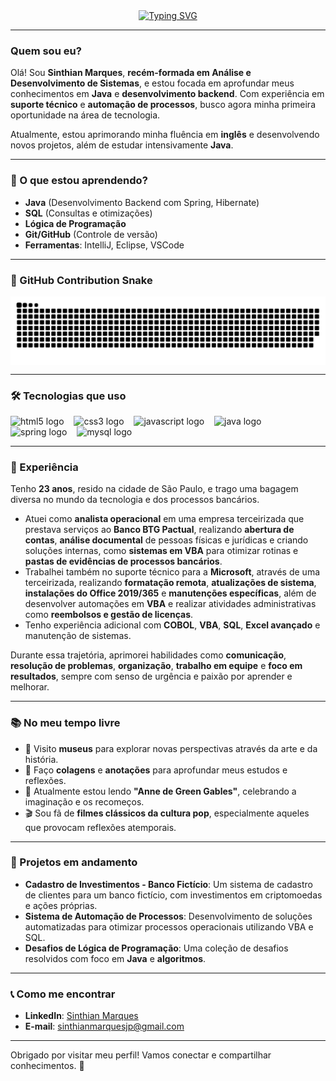 <div align="center">
  <a href="https://git.io/typing-svg">
    <img src="https://readme-typing-svg.demolab.com?font=Fira+Code&weight=500&size=22&pause=1000&color=993399&center=true&vCenter=true&random=false&width=524&lines=Hello+World,+eu+sou+a+Sinthian!+" alt="Typing SVG">
  </a>
</div>

---

### Quem sou eu?

Olá! Sou **Sinthian Marques**, **recém-formada em Análise e Desenvolvimento de Sistemas**, e estou focada em aprofundar meus conhecimentos em **Java** e **desenvolvimento backend**. Com experiência em **suporte técnico** e **automação de processos**, busco agora minha primeira oportunidade na área de tecnologia.

Atualmente, estou aprimorando minha fluência em **inglês** e desenvolvendo novos projetos, além de estudar intensivamente **Java**.

---

### 🎯 O que estou aprendendo?

- **Java** (Desenvolvimento Backend com Spring, Hibernate)
- **SQL** (Consultas e otimizações)
- **Lógica de Programação**
- **Git/GitHub** (Controle de versão)
- **Ferramentas**: IntelliJ, Eclipse, VSCode

---

### 🐍 GitHub Contribution Snake

<picture align="center">
  <source media="(prefers-color-scheme: dark)" srcset="https://raw.githubusercontent.com/mari4souza/mari4souza/output/github-contribution-grid-snake-dark.svg">
  <source media="(prefers-color-scheme: light)" srcset="https://raw.githubusercontent.com/SinthianMar/SinthianMar/output/github-contribution-grid-snake-dark.svg">
  <img align="center" alt="github contribution grid snake animation" src="https://raw.githubusercontent.com/mari4souza/mari4souza/output/github-contribution-grid-snake.svg">
</picture>

---

### 🛠️ Tecnologias que uso

<div align="left">
  <img src="https://cdn.jsdelivr.net/gh/devicons/devicon/icons/html5/html5-original.svg" height="25" alt="html5 logo"  />
  <img width="8" />
  <img src="https://cdn.jsdelivr.net/gh/devicons/devicon/icons/css3/css3-original.svg" height="25" alt="css3 logo"  />
  <img width="8" />
  <img src="https://cdn.jsdelivr.net/gh/devicons/devicon/icons/javascript/javascript-plain.svg" height="25" alt="javascript logo"  />
  <img width="8" />
  <img src="https://cdn.jsdelivr.net/gh/devicons/devicon/icons/java/java-original.svg" height="25" alt="java logo"  />
  <img width="8" />
  <img src="https://cdn.jsdelivr.net/gh/devicons/devicon/icons/spring/spring-original.svg" height="25" alt="spring logo"  />
  <img width="8" />
  <img src="https://cdn.jsdelivr.net/gh/devicons/devicon/icons/mysql/mysql-original.svg" height="25" alt="mysql logo"  />
  <img width="8" />
</div>


---

### 📍 Experiência

Tenho **23 anos**, resido na cidade de São Paulo, e trago uma bagagem diversa no mundo da tecnologia e dos processos bancários.

- Atuei como **analista operacional** em uma empresa terceirizada que prestava serviços ao **Banco BTG Pactual**, realizando **abertura de contas**, **análise documental** de pessoas físicas e jurídicas e criando soluções internas, como **sistemas em VBA** para otimizar rotinas e **pastas de evidências de processos bancários**.
- Trabalhei também no suporte técnico para a **Microsoft**, através de uma terceirizada, realizando **formatação remota**, **atualizações de sistema**, **instalações do Office 2019/365** e **manutenções específicas**, além de desenvolver automações em **VBA** e realizar atividades administrativas como **reembolsos e gestão de licenças**.
- Tenho experiência adicional com **COBOL**, **VBA**, **SQL**, **Excel avançado** e manutenção de sistemas.

Durante essa trajetória, aprimorei habilidades como **comunicação**, **resolução de problemas**, **organização**, **trabalho em equipe** e **foco em resultados**, sempre com senso de urgência e paixão por aprender e melhorar.

---

### 📚 No meu tempo livre

- 🎨 Visito **museus** para explorar novas perspectivas através da arte e da história.
- 📝 Faço **colagens** e **anotações** para aprofundar meus estudos e reflexões.
- 📖 Atualmente estou lendo **"Anne de Green Gables"**, celebrando a imaginação e os recomeços.
- 🎬 Sou fã de **filmes clássicos da cultura pop**, especialmente aqueles que provocam reflexões atemporais.

---

### 🚧 Projetos em andamento

- **Cadastro de Investimentos - Banco Fictício**: Um sistema de cadastro de clientes para um banco fictício, com investimentos em criptomoedas e ações próprias.
- **Sistema de Automação de Processos**: Desenvolvimento de soluções automatizadas para otimizar processos operacionais utilizando VBA e SQL.
- **Desafios de Lógica de Programação**: Uma coleção de desafios resolvidos com foco em **Java** e **algoritmos**.

---

### 📞 Como me encontrar

- **LinkedIn**: [Sinthian Marques](https://www.linkedin.com/in/sinthian-marques-3a2b58292?utm_source=share&utm_campaign=share_via&utm_content=profile&utm_medium=android_app)
- **E-mail**: [sinthianmarquesjp@gmail.com](mailto:sinthianmarquesjp@gmail.com)

---

Obrigado por visitar meu perfil! Vamos conectar e compartilhar conhecimentos. 🚀
